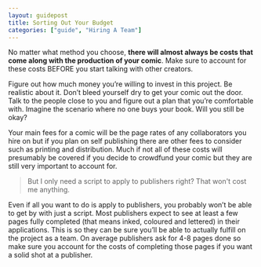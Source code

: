 ```yaml
---
layout: guidepost
title: Sorting Out Your Budget
categories: ["guide", "Hiring A Team"]
---
```


No matter what method you choose, **there will almost always be costs that come along with the production of your comic**. Make sure to account for these costs BEFORE you start talking with other creators.

Figure out how much money you’re willing to invest in this project. Be realistic about it. Don’t bleed yourself dry to get your comic out the door. Talk to the people close to you and figure out a plan that you’re comfortable with. Imagine the scenario where no one buys your book. Will you still be okay?

Your main fees for a comic will be the page rates of any collaborators you hire on but if you plan on self publishing there are other fees to consider such as printing and distribution. Much if not all of these costs will presumably be covered if you decide to crowdfund your comic but they are still very important to account for.

> But I only need a script to apply to publishers right? That won't cost me anything.

Even if all you want to do is apply to publishers, you probably won’t be able to get by with just a script. Most publishers expect to see at least a few pages fully completed (that means inked, coloured and lettered) in their applications. This is so they can be sure you’ll be able to actually fulfill on the project as a team. On average publishers ask for 4-8 pages done so make sure you account for the costs of completing those pages if you want a solid shot at a publisher.